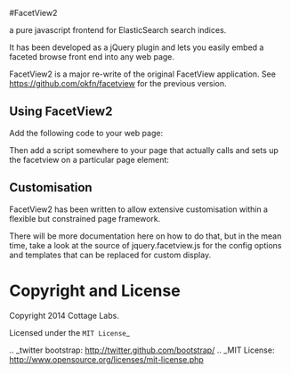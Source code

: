 #FacetView2

a pure javascript frontend for ElasticSearch search indices.

It has been developed as a jQuery plugin and lets you easily embed a faceted browse front end into any web page.

FacetView2 is a major re-write of the original FacetView application.  See https://github.com/okfn/facetview for the previous version.

## Using FacetView2

Add the following code to your web page:

  <script type="text/javascript" src="vendor/jquery/1.7.1/jquery-1.7.1.min.js"></script>
  <link rel="stylesheet" href="vendor/bootstrap/css/bootstrap.min.css">
  <script type="text/javascript" src="vendor/bootstrap/js/bootstrap.min.js"></script>  
  <link rel="stylesheet" href="vendor/jquery-ui-1.8.18.custom/jquery-ui-1.8.18.custom.css">
  <script type="text/javascript" src="vendor/jquery-ui-1.8.18.custom/jquery-ui-1.8.18.custom.min.js"></script>
  <script type="text/javascript" src="jquery.facetview2.js"></script>
  <link rel="stylesheet" href="css/facetview.css">

Then add a script somewhere to your page that actually calls and sets up the  facetview on a particular page element:

  <script type="text/javascript">
    jQuery(document).ready(function($) {
      $('.facet-view-simple').facetview({
        search_url: 'http://localhost:9200/myindex/type/_search',
        facets: [
            {'field': 'publisher.exact', 'size': 100, 'order':'term', 'display': 'Publisher'},
            {'field': 'author.name.exact', 'display': 'author'},
            {'field': 'year.exact', 'display': 'year'}
        ],
      });
    });
  </script>


## Customisation

FacetView2 has been written to allow extensive customisation within a flexible but constrained page framework.

There will be more documentation here on how to do that, but in the mean time, take a look at the source of jquery.facetview.js for the config options and templates that can be replaced for custom display.


Copyright and License
=====================

Copyright 2014 Cottage Labs.

Licensed under the `MIT License`_

.. _twitter bootstrap: http://twitter.github.com/bootstrap/
.. _MIT License: http://www.opensource.org/licenses/mit-license.php

